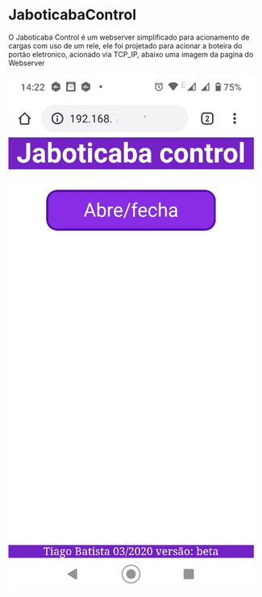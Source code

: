 # JaboticabaControl
O Jaboticaba Control é um webserver simplificado para acionamento de cargas com uso de um rele, ele foi projetado para acionar a boteira do portão eletronico, acionado via TCP_IP, abaixo uma imagem da pagina do Webserver


![](webserver.png)
